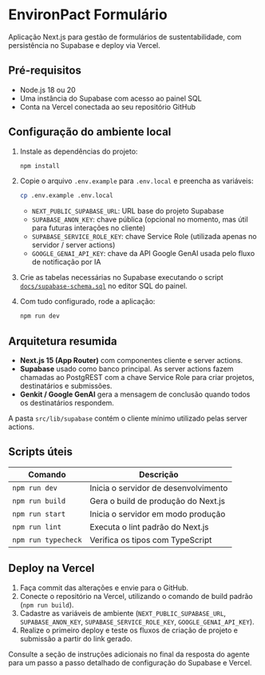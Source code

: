 # EnvironPact Formulário

Aplicação Next.js para gestão de formulários de sustentabilidade, com persistência no Supabase e deploy via Vercel.

## Pré-requisitos

- Node.js 18 ou 20
- Uma instância do Supabase com acesso ao painel SQL
- Conta na Vercel conectada ao seu repositório GitHub

## Configuração do ambiente local

1. Instale as dependências do projeto:

   ```bash
   npm install
   ```

2. Copie o arquivo `.env.example` para `.env.local` e preencha as variáveis:

   ```bash
   cp .env.example .env.local
   ```

   - `NEXT_PUBLIC_SUPABASE_URL`: URL base do projeto Supabase
   - `SUPABASE_ANON_KEY`: chave pública (opcional no momento, mas útil para futuras interações no cliente)
   - `SUPABASE_SERVICE_ROLE_KEY`: chave Service Role (utilizada apenas no servidor / server actions)
   - `GOOGLE_GENAI_API_KEY`: chave da API Google GenAI usada pelo fluxo de notificação por IA

3. Crie as tabelas necessárias no Supabase executando o script [`docs/supabase-schema.sql`](docs/supabase-schema.sql) no editor SQL do painel.

4. Com tudo configurado, rode a aplicação:

   ```bash
   npm run dev
   ```

## Arquitetura resumida

- **Next.js 15 (App Router)** com componentes cliente e server actions.
- **Supabase** usado como banco principal. As server actions fazem chamadas ao PostgREST com a chave Service Role para criar projetos, destinatários e submissões.
- **Genkit / Google GenAI** gera a mensagem de conclusão quando todos os destinatários respondem.

A pasta `src/lib/supabase` contém o cliente mínimo utilizado pelas server actions.

## Scripts úteis

| Comando           | Descrição                             |
|-------------------|---------------------------------------|
| `npm run dev`     | Inicia o servidor de desenvolvimento   |
| `npm run build`   | Gera o build de produção do Next.js    |
| `npm run start`   | Inicia o servidor em modo produção     |
| `npm run lint`    | Executa o lint padrão do Next.js       |
| `npm run typecheck` | Verifica os tipos com TypeScript    |

## Deploy na Vercel

1. Faça commit das alterações e envie para o GitHub.
2. Conecte o repositório na Vercel, utilizando o comando de build padrão (`npm run build`).
3. Cadastre as variáveis de ambiente (`NEXT_PUBLIC_SUPABASE_URL`, `SUPABASE_ANON_KEY`, `SUPABASE_SERVICE_ROLE_KEY`, `GOOGLE_GENAI_API_KEY`).
4. Realize o primeiro deploy e teste os fluxos de criação de projeto e submissão a partir do link gerado.

Consulte a seção de instruções adicionais no final da resposta do agente para um passo a passo detalhado de configuração do Supabase e Vercel.
